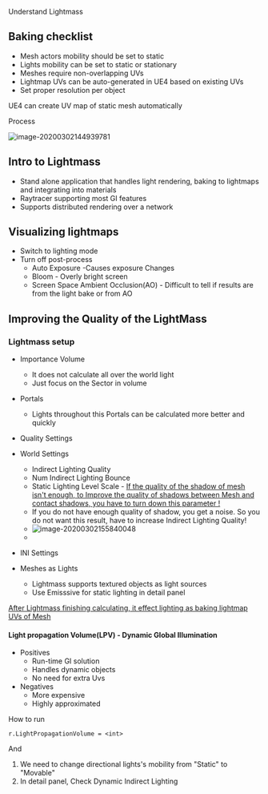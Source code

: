 Understand Lightmass

## Baking checklist

* Mesh actors mobility should be set to static
* Lights mobility can be set to static or stationary
* Meshes require non-overlapping UVs
* Lightmap UVs can be auto-generated in UE4 based on existing UVs
* Set proper resolution per object 



UE4 can create UV map of static mesh automatically 

Process 

![image-20200302144939781](C:\Users\gosto\AppData\Roaming\Typora\typora-user-images\image-20200302144939781.png)

## Intro to Lightmass

* Stand alone application that handles light rendering, baking to lightmaps and integrating into materials
* Raytracer supporting most GI features
* Supports distributed rendering over a network



## Visualizing lightmaps

* Switch to lighting mode
* Turn off post-process
  * Auto Exposure -Causes exposure Changes
  * Bloom - Overly bright screen
  * Screen Space Ambient Occlusion(AO) - Difficult to tell if results are from the light bake or from AO



## Improving the Quality of the LightMass

### Lightmass setup

* Importance Volume
  * It does not calculate all over the world light 
  * Just focus on the Sector in volume 

* Portals
  * Lights throughout this Portals can be calculated more better and quickly 
* Quality Settings
* World Settings
  * Indirect Lighting Quality
  * Num Indirect Lighting Bounce
  * Static Lighting Level Scale - <u>If the quality of the shadow of mesh isn't enough, to Improve the quality of shadows between Mesh and contact shadows, you have to turn down this parameter !</u>
  * If you do not have enough quality of shadow, you get a noise. So you do not want this result, have to increase Indirect Lighting Quality!
  * ![image-20200302155840048](C:\Users\gosto\AppData\Roaming\Typora\typora-user-images\image-20200302155840048.png)
  * 
* INI Settings
* Meshes as Lights
  * Lightmass supports textured objects as light sources
  * Use Emisssive for static lighting in detail panel

<u>After Lightmass finishing calculating, it effect lighting as baking lightmap UVs of Mesh</u> 

####  Light propagation Volume(LPV) - Dynamic Global Illumination

* Positives
  * Run-time GI solution
  * Handles dynamic objects
  * No need for extra Uvs
* Negatives
  * More expensive
  * Highly approximated

How to run

```UE4
r.LightPropagationVolume = <int>
```



And



1. We need to change directional lights's mobility from "Static" to "Movable"
2. In detail panel, Check Dynamic Indirect Lighting 



